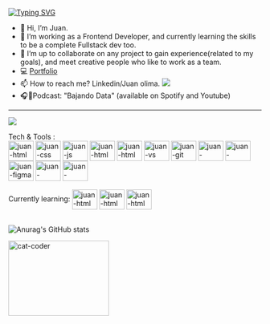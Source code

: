    [![Typing SVG](https://readme-typing-svg.herokuapp.com/?lines=Hello+stranger👋;Welcome+to+my+profile😎;I'm+a+FrontEnd+Developer🛸)](https://git.io/typing-svg)

- 👋 Hi, I’m Juan.
- 🌱 I’m working as a Frontend Developer, and currently learning the skills to be a complete Fullstack dev too.
- 🔨 I’m up to collaborate on any project to gain experience(related to my goals), and meet creative people who like to work as a team.
- 💻 <a href="https://jolimadev.com/">Portfolio</a>
- 📫 How to reach me? Linkedin/Juan olima. <img src= https://img.shields.io/badge/Ask%20me-anything-1abc9c.svg />
- 🎧🎤Podcast: "Bajando Data" (available on Spotify and Youtube)
------------------------------------------------
  ![](https://komarev.com/ghpvc/?username=olimajs&color=blue)
<div style = "display: inline_block">Tech & Tools : <br>
  <img align="center" alt="juan-html" height="40" width="50" src="https://cdn.jsdelivr.net/gh/devicons/devicon/icons/html5/html5-original-wordmark.svg" />
  <img align="center" alt="juan-css" height="40" width="50" src="https://cdn.jsdelivr.net/gh/devicons/devicon/icons/css3/css3-original-wordmark.svg" />
   <img align="center" alt="juan-js" height="40" width="50" src="https://cdn.jsdelivr.net/gh/devicons/devicon/icons/javascript/javascript-original.svg" />
   <img align="center" alt="juan-html" height="40" width="50" src="https://cdn.jsdelivr.net/gh/devicons/devicon/icons/react/react-original.svg" />
    <img align="center" alt="juan-html" height="40" width="50" src="https://cdn.jsdelivr.net/gh/devicons/devicon/icons/android/android-original.svg"/>
    <img align="center" alt="juan-vs" height="40" width="50" src="https://cdn.jsdelivr.net/gh/devicons/devicon/icons/visualstudio/visualstudio-plain.svg" />
    <img align="center" alt="juan-git" height="40" width="50" src="https://cdn.jsdelivr.net/gh/devicons/devicon/icons/git/git-plain-wordmark.svg" />
    <img align="center" alt="juan-github" height="40" width="50" src="https://cdn.jsdelivr.net/gh/devicons/devicon/icons/github/github-original.svg" />
    <img align="center" alt="juan-tailwind" height="40" width="50" src="https://cdn.jsdelivr.net/gh/devicons/devicon/icons/tailwindcss/tailwindcss-plain.svg" />
    <img align="center" alt="juan-figma" height="40" width="50" src="https://cdn.jsdelivr.net/gh/devicons/devicon/icons/figma/figma-original.svg" />
    <img align="center" alt="juan-canva" height="40" width="50" src="https://cdn.jsdelivr.net/gh/devicons/devicon/icons/canva/canva-original.svg" />
      <img align="center" alt="juan-windows" height="40" width="50" src="https://cdn.jsdelivr.net/gh/devicons/devicon/icons/windows8/windows8-original.svg" />

  
  </div> <br>
  
  <div> Currently learning:
    
 <img align="center" alt="juan-html" height="40" width="50" src="https://cdn.jsdelivr.net/gh/devicons/devicon/icons/nodejs/nodejs-original.svg" />

  
  <img align="center" alt="juan-html" height="40" width="50" src="https://cdn.jsdelivr.net/gh/devicons/devicon/icons/mysql/mysql-original-wordmark.svg" />
   
  <img align="center" alt="juan-html" height="40" width="50" src="https://cdn.jsdelivr.net/gh/devicons/devicon/icons/solidity/solidity-original.svg" />


  </div> <br>

![Anurag's GitHub stats](https://github-readme-stats.vercel.app/api?username=olimajs&show_icons=true&theme=highcontrast)


  
  <img align="center" alt="cat-coder" height="150" width="200" src="https://media.giphy.com/media/JIX9t2j0ZTN9S/giphy.gif" />

